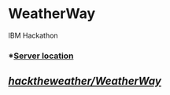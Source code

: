 # WeatherWay
IBM Hackathon

### *[Server location](http://weatherway.mybluemix.net/)

## *[hacktheweather/WeatherWay](https://github.com/hacktheweather/WeatherWay)*